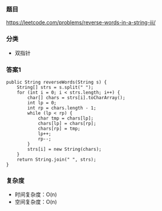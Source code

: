 ### 题目
https://leetcode.com/problems/reverse-words-in-a-string-iii/

### 分类
* 双指针

### 答案1
```
public String reverseWords(String s) {
    String[] strs = s.split(" ");
    for (int i = 0; i < strs.length; i++) {
        char[] chars = strs[i].toCharArray();
        int lp = 0;
        int rp = chars.length - 1;
        while (lp < rp) {
            char tmp = chars[lp];
            chars[lp] = chars[rp];
            chars[rp] = tmp;
            lp++;
            rp--;
        }
        strs[i] = new String(chars);
    }
    return String.join(" ", strs);
}
```

### 复杂度
* 时间复杂度：O(n)
* 空间复杂度：O(n)
